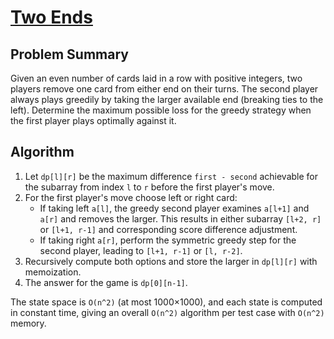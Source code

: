 # [Two Ends](https://www.spoj.com/problems/TWENDS/)

## Problem Summary
Given an even number of cards laid in a row with positive integers, two players remove one card from either end on their turns. The second player always plays greedily by taking the larger available end (breaking ties to the left). Determine the maximum possible loss for the greedy strategy when the first player plays optimally against it.

## Algorithm
1. Let `dp[l][r]` be the maximum difference `first - second` achievable for the subarray from index `l` to `r` before the first player's move.
2. For the first player's move choose left or right card:
   - If taking left `a[l]`, the greedy second player examines `a[l+1]` and `a[r]` and removes the larger. This results in either subarray `[l+2, r]` or `[l+1, r-1]` and corresponding score difference adjustment.
   - If taking right `a[r]`, perform the symmetric greedy step for the second player, leading to `[l+1, r-1]` or `[l, r-2]`.
3. Recursively compute both options and store the larger in `dp[l][r]` with memoization.
4. The answer for the game is `dp[0][n-1]`.

The state space is `O(n^2)` (at most 1000×1000), and each state is computed in constant time, giving an overall `O(n^2)` algorithm per test case with `O(n^2)` memory.
